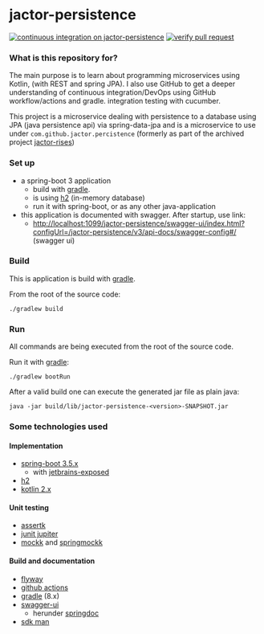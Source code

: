 # jactor-persistence

[![continuous integration on jactor-persistence](https://github.com/jactor-rises/jactor-modules/actions/workflows/persistence-ci.yaml/badge.svg)](https://github.com/jactor-rises/jactor-modules/actions/workflows/persistence-ci.yaml)
[![verify pull request](https://github.com/jactor-rises/jactor-modules/actions/workflows/pr.yaml/badge.svg)](https://github.com/jactor-rises/jactor-modules/actions/workflows/pr.yaml)

### What is this repository for?

The main purpose is to learn about programming microservices using Kotlin, (with REST and spring JPA). I also use GitHub
to get a deeper understanding of continuous integration/DevOps using GitHub workflow/actions and gradle.
integration testing with cucumber.

This project is a microservice dealing with persistence to a database using JPA (java persistence api) via
spring-data-jpa and is a microservice to use under `com.github.jactor.percistence` (formerly as part of the archived
project [jactor-rises](https://github.com/jactor-rises/jactor-rises))

### Set up

* a spring-boot 3 application
    * build with [gradle](https://gradle.org).
    * is using [h2](http://h2database.com) (in-memory database)
    * run it with spring-boot, or as any other java-application
* this application is documented with swagger. After startup, use link:
    * <http://localhost:1099/jactor-persistence/swagger-ui/index.html?configUrl=/jactor-persistence/v3/api-docs/swagger-config#/> (swagger ui)

### Build

This is application is build with [gradle](https://gradle.org).

From the root of the source code:
```
./gradlew build
```
### Run
All commands are being executed from the root of the source code.

Run it with [gradle](https://gradle.org):
```
./gradlew bootRun
```
After a valid build one can execute the generated jar file as plain java:
```
java -jar build/lib/jactor-persistence-<version>-SNAPSHOT.jar
```
### Some technologies used

#### Implementation
* [spring-boot 3.5.x](https://spring.io/projects/spring-boot)
    * with [jetbrains-exposed](https://www.jetbrains.com/exposed/)
* [h2](http://h2database.com)
* [kotlin 2.x](https://kotlinlang.org)

#### Unit testing
* [assertk](https://github.com/willowtreeapps/assertk)
* [junit jupiter](https://junit.org/)
* [mockk](http://mockk.io) and [springmockk](https://github.com/Ninja-Squad/springmockk)

#### Build and documentation
* [flyway](https://flywaydb.org)
* [github actions](https://docs.github.com/en/actions/learn-github-actions)
* [gradle](https://gradle.org) (8.x)
* [swagger-ui](https://swagger.io/tools/swagger-ui/)
  * herunder [springdoc](https://springdoc.org)
* [sdk man](https://sdkman.io)
